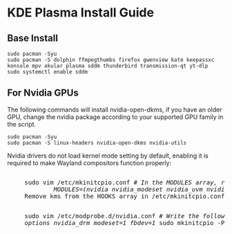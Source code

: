# KDE Plasma Install Guide
## Base Install 
```
sudo pacman -Syu 
sudo pacman -S dolphin ffmpegthumbs firefox gwenview kate keepassxc konsole mpv okular plasma sddm thunderbird transmission-qt yt-dlp 
sudo systemctl enable sddm
```
## For Nvidia GPUs
The following commands will install nvidia-open-dkms, if you have an older GPU, change the nvidia package according to your supported GPU family in the script.
```
sudo pacman -Syu 
sudo pacman -S linux-headers nvidia-open-dkms nvidia-utils
```
Nvidia drivers do not load kernel mode setting by default, enabling it is required to make Wayland compositors function properly:
##
<dl><dd>
<pre>
sudo vim /etc/mkinitcpio.conf <i># In the MODULES array, remove "kms" from the "HOOKS" array, then add the following module names:
        MODULES=(nvidia nvidia_modeset nvidia_uvm nvidia_drm)</i> 
Remove kms from the HOOKS array in /etc/mkinitcpio.conf and regenerate the initramfs. This will prevent the initramfs from containing the nouveau module making sure the kernel cannot load it during early boot. The nvidia-utils package contains a file which blacklists the nouveau module once you reboot. 
    
sudo vim /etc/modprobe.d/nvidia.conf # <i>Write the following:
        options nvidia_drm modeset=1 fbdev=1</i>
sudo mkinitcpio -P
reboot
</pre>
</dd></dl>
